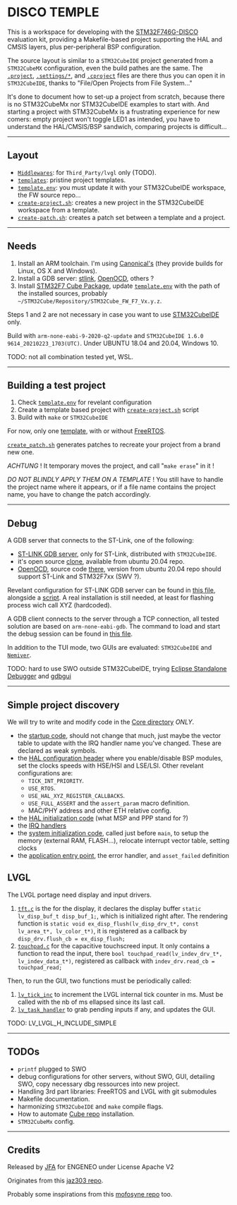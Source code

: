 # DISCO TEMPLE

This is a workspace for developing with the [STM32F746G-DISCO](https://www.st.com/en/evaluation-tools/32f746gdiscovery.html) evaluation kit, providing a Makefile-based project supporting the HAL and CMSIS layers, plus per-peripheral BSP configuration.

The source layout is similar to a `STM32CubeIDE` project generated from a `STM32CubeMX` configuration, even the build pathes are the same. The [`.project`](./templates/empty/.project), [`.settings/*`](./templates/empty/.settings/), and [`.cproject`](./templates/empty/.cproject) files are there thus you can open it in `STM32CubeIDE`, thanks to "File/Open Projects from File System..."

It's done to document how to set-up a project from scratch, because there is no STM32CubeMx nor STM32CubeIDE examples to start
with. And starting a project with STM32CubeMx is a frustrating experience for new comers: empty project won't toggle LED1 as intended, you have to understand the HAL/CMSIS/BSP sandwich, comparing projects is difficult...

---

## Layout

  * [`Middlewares`](./Middlewares/): for `Third_Party/lvgl` only (TODO).
  * [`templates`](./templates/): pristine project templates.
  * [`template.env`](./template.env): you must update it with your STM32CubeIDE workspace, the FW source repo...
  * [`create-project.sh`](./create-project.sh): creates a new project in the STM32CubeIDE workspace from a template.
  * [`create-patch.sh`](./create-patch.sh): creates a patch set between a template and a project.

---

## Needs

  1. Install an ARM toolchain. I'm using [Canonical's](https://launchpad.net/gcc-arm-embedded) (they provide builds for Linux, OS X and Windows).
  2. Install a GDB server: [stlink](https://github.com/texane/stlink), [OpenOCD](http://openocd.org/), others ?
  3. Install [STM32F7 Cube Package](https://www.st.com/en/embedded-software/stm32cubef7.html), update [`template.env`](./template.env) with the path of the installed sources, probably `~/STM32Cube/Repository/STM32Cube_FW_F7_Vx.y.z`.

Steps 1 and 2 are not necessary in case you want to use [STM32CubeIDE](https://www.st.com/en/development-tools/stm32cubeide.html) only.

Build with `arm-none-eabi-9-2020-q2-update` and `STM32CubeIDE 1.6.0 9614_20210223_1703(UTC)`.
Under UBUNTU 18.04 and 20.04, Windows 10.

TODO: not all combination tested yet, WSL.

---

## Building a test project

  1. Check [`template.env`](./template.env) for revelant configuration
  2. Create a template based project with [`create-project.sh`](./create-project.sh) script
  3. Build with `make` or `STM32CubeIDE`

For now, only one [template](./templates/empty/), with or without [FreeRTOS](./templates/freertos/).

[`create_patch.sh`](./create-patch.sh) generates patches to recreate your project from a brand new one.

*ACHTUNG* ! It temporary moves the project, and call "`make erase`" in it !

*DO NOT BLINDLY APPLY THEM ON A TEMPLATE* !
You still have to handle the project name where it appears, or if a file name contains the project name, you have to change the patch accordingly.

---

## Debug

A GDB server that connects to the ST-Link, one of the following:

  * [ST-LINK GDB server](./dbg_ressources/ST-LINK_gdbserver/), only for ST-Link, distributed with `STM32CubeIDE`.
  * it's open source [clone](https://github.com/stlink-org/stlink), available from ubuntu 20.04 repo.
  * [OpenOCD](http://openocd.org/), source code [there](git://git.code.sf.net/p/openocd/code
), version from ubuntu 20.04 repo should support ST-Link and STM32F7xx (SWV ?).

Revelant configuration for ST-LINK GDB server can be found in [this file](./dbg_ressources/ST-LINK_gdbserver/stm32f746g-disco_config.txt), alongside a [script](./dbg_ressources/ST-LINK_gdbserver/ST-LINK_gdbserver.sh). A real installation is still needed, at least for flashing process wich call XYZ (hardcoded).

A GDB client connects to the server through a TCP connection, all tested solution are based on `arm-none-eabi-gdb`. The command to load and start the debug session can be found in [this file](./templates/empty/gdbinit).

In addition to the TUI mode, two GUIs are evaluated: `STM32CubeIDE` and [`Nemiver`](https://wiki.gnome.org/Apps/Nemiver).

TODO: hard to use SWO outside STM32CubeIDE, trying [Eclipse Standalone Debugger](https://wiki.eclipse.org/CDT/StandaloneDebugger) and [gdbgui](https://github.com/cs01/gdbgui/)

---

## Simple project discovery

We will try to write and modify code in the [Core directory](./templates/empty/Core/) _ONLY_.

  * the [startup code](./templates/empty/Core/Startup/startup_stm32f746nghx.s), should not change that much, just maybe the vector table to update with the IRQ handler name you've changed. These are declared as weak symbols.
  * the [HAL configuration header](./templates/empty/Core/Inc/stm32f7xx_hal_conf.h) where you enable/disable BSP modules, set the clocks speeds with HSE/HSI and LSE/LSI. Other revelant configurations are:
    - `TICK_INT_PRIORITY`.
    - `USE_RTOS`.
    - `USE_HAL_XYZ_REGISTER_CALLBACKS`.
    - `USE_FULL_ASSERT` and the `assert_param` macro definition.
    - MAC/PHY address and other ETH relative config.
  * the [HAL initialization code](./templates/empty/Core/Src/stm32f7xx_hal_msp.c) (what MSP and PPP stand for ?)
  * the [IRQ handlers](./templates/empty/Core/Src/stm32f7xx_it.c)
  * the [system initialization code](./templates/empty/Core/Src/system_stm32f7xx.c), called just before `main`, to setup the memory (external RAM, FLASH...), relocate interrupt vector table, setting clocks
  * the [application entry point](./templates/empty/Core/Src/main.c), the error handler, and `asset_failed` definition

## LVGL

The LVGL portage need display and input drivers.

  1. [`tft.c`](./templates/lvgl/Core/Src/tft.c) is the for the display, it declares the display buffer `static lv_disp_buf_t disp_buf_1;`, which is initialized right after. The rendering function is `static void ex_disp_flush(lv_disp_drv_t*, const lv_area_t*, lv_color_t*)`, it is registered as a callback by `disp_drv.flush_cb = ex_disp_flush;`
  2. [`touchpad.c`](./templates/lvgl/Core/Src/touchpad.c) for the capacitive touchscreed input. It only contains a function to read the input, there `bool touchpad_read(lv_indev_drv_t*, lv_indev_data_t*)`, registered as callback with `indev_drv.read_cb = touchpad_read;`

Then, to run the GUI, two functions must be periodically called:
  1. [`lv_tick_inc`](./templates/lvgl/Core/Src/stm32f7xx_hal_msp.c) to increment the LVGL internal tick counter in ms. Must be called with the nb of ms ellapsed since its last call.
  2. [`lv_task_handler`](./templates/lvgl/Core/Src/main.c) to grab pending inputs if any, and updates the GUI.

TODO: LV_LVGL_H_INCLUDE_SIMPLE

---

## TODOs

  * `printf` plugged to SWO
  * debug configurations for other servers, without SWO, GUI, detailing SWO, copy necessary dbg ressources into new project.
  * Handling 3rd part libraries: FreeRTOS and LVGL with git submodules
  * Makefile documentation.
  * harmonizing `STM32CubeIDE` and `make` compile flags.
  * How to automate [Cube repo](https://github.com/STMicroelectronics/STM32CubeF7) installation.
  * `STM32CubeMx` config.

---

## Credits

Released by [JFA](jf.argentino@peugeotp4.fr) for ENGENEO under License Apache V2

Originates from this [jaz303 repo](https://github.com/jaz303/stm32f746g-discovery-gcc.git).

Probably some inspirations from this [mofosyne repo](https://github.com/mofosyne/stm32h7xx-cubemx-makefile-openocd-gdbgui-example.git) too.
